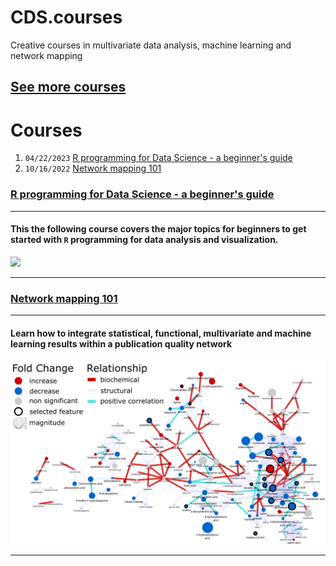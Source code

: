 # CDS.courses

Creative courses in multivariate data analysis, machine learning and network mapping

## [See more courses](https://creativedatasolutions.github.io/CDS.courses/)

# Courses
1. `04/22/2023` [R programming for Data Science - a beginner's guide](#r-programming-for-data-science---a-beginners-guide) 
2. `10/16/2022` [Network mapping 101](#network-mapping-101)

 
### [R programming for Data Science - a beginner's guide](https://creativedatasolutions.github.io/R_programming_for_DS_beginner/)

***
#### This the following course covers the major topics for beginners to get started with `R` programming for data analysis and visualization. 

![](https://creativedatasolutions.github.io/R_programming_for_DS_beginner/imgs/course_logo.png)

***

### [Network mapping 101](https://creativedatasolutions.github.io/CDS.courses/courses/network_mapping_101/docs/)
***
#### Learn how to integrate statistical, functional, multivariate and machine learning results within a publication quality network

![](https://github.com/CreativeDataSolutions/CDS.courses/raw/gh-pages/courses/network_mapping_101/materials/networks/figure.png)

***